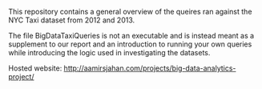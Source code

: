 This repository contains a general overview of the queires ran against
the NYC Taxi dataset from 2012 and 2013.

The file BigDataTaxiQueries is not an executable and is instead meant as a supplement to
our report and an introduction to running your own queries while introducing the logic used in investigating the 
datasets.

Hosted website:
http://aamirsjahan.com/projects/big-data-analytics-project/
